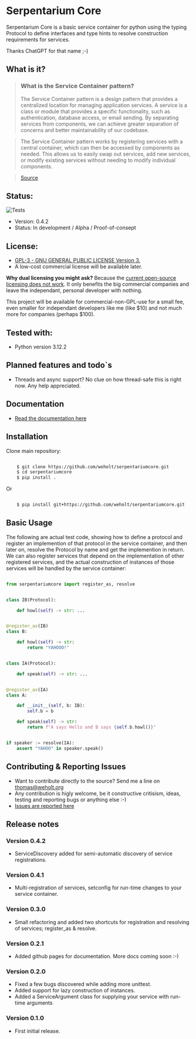 # Serpentarium Core

Serpentarium Core is a basic service container for python using the typing Protocol
to define interfaces and type hints to resolve construction requirements for services.

Thanks ChatGPT for that name ;-)

## What is it?

> ### What is the Service Container pattern?
> The Service Container pattern is a design pattern that provides a centralized location for managing application services. A service is a class or module that provides a specific functionality, such as authentication, database access, or email sending. By separating services from components, we can achieve greater separation of concerns and better maintainability of our codebase.

> The Service Container pattern works by registering services with a central container, which can then be accessed by components as needed. This allows us to easily swap out services, add new services, or modify existing services without needing to modify individual components.

> [Source](https://dev.to/abdelrahmanallam/simplifying-dependency-injection-with-the-service-container-pattern-in-reactjs-and-ruby-on-rails-525m)

## Status:

![Tests](https://github.com/weholt/SerpentariumCore/actions/workflows/tests.yml/badge.svg)

* Version: 0.4.2
* Status: In development / Alpha / Proof-of-consept

## License:

* [GPL-3 - GNU GENERAL PUBLIC LICENSE Version 3.](https://www.gnu.org/licenses/gpl-3.0.txt)
* A low-cost commercial license will be available later.

**Why dual licensing you might ask?** Because the [current open-source licensing does not work](https://www.youtube.com/watch?v=9YQgNDLFYq8). It
only benefits the big commercial companies and leave the independant, personal developer with nothing.

This project will be available for commercial-non-GPL-use for a small fee, even smaller for
independant developers like me (like $10) and not much more for companies (perhaps $100).

## Tested with:

* Python version 3.12.2

## Planned features and todo`s

* Threads and async support? No clue on how thread-safe this is right now. Any help appreciated.

## Documentation

* [Read the documentation here](https://weholt.github.io/SerpentariumCore/)

## Installation

Clone main repository:

```bash

    $ git clone https://github.com/weholt/serpentariumcore.git
    $ cd serpentariumcore
    $ pip install .

```
Or

```bash

    $ pip install git+https://github.com/weholt/serpentariumcore.git
```

## Basic Usage

The following are actual test code, showing how to define a protocol and register an implemention
of that protocol in the service container, and then later on, resolve the Protocol by name
and get the implemention in return. We can also register services that depend on the implementation of other registered services,
and the actual construction of instances of those services will be handled by the service container:


```python

from serpentariumcore import register_as, resolve


class IB(Protocol):

    def howl(self) -> str: ...


@register_as(IB)
class B:

    def howl(self) -> str:
        return "YAHOOO!"


class IA(Protocol):

    def speak(self) -> str: ...


@register_as(IA)
class A:

    def __init__(self, b: IB):
        self.b = b

    def speak(self) -> str:
        return f"A says Hello and B says {self.b.howl()}"


if speaker := resolve(IA):
    assert "YAHOO" in speaker.speak()

```

## Contributing & Reporting Issues

- Want to contribute directly to the source? Send me a line on thomas@weholt.org
- Any contribution is higly welcome, be it constructive critisism, ideas, testing and reporting bugs or anything else :-)
- [Issues are reported here ](https://github.com/weholt/SerpentariumCore/issues)

## Release notes

### Version 0.4.2

- ServiceDiscovery added for semi-automatic discovery of service registrations.

### Version 0.4.1

- Multi-registration of services, setconfig for run-time changes to your service container.

### Version 0.3.0

- Small refactoring and added two shortcuts for registration and resolving of services; register_as & resolve.

### Version 0.2.1

- Added github pages for documentation. More docs coming soon :-)

### Version 0.2.0

- Fixed a few bugs discovered while adding more unittest.
- Added support for lazy construction of instances.
- Added a ServiceArgument class for supplying your service with run-time arguments

### Version 0.1.0

- First initial release.
